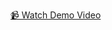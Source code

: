 [📹 Watch Demo Video](https://drive.google.com/file/d/1zfeO2dGTSamcjT-Lr9uS5C9GBaawVsL2/view?usp=sharing)
